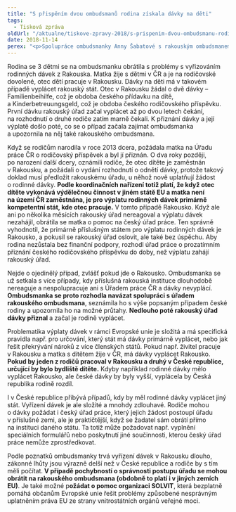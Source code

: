 ```yaml
---
title: "S přispěním dvou ombudsmanů rodina získala dávky na děti"
tags:
  - Tisková zpráva
oldUrl: "/aktualne/tiskove-zpravy-2018/s-prispenim-dvou-ombudsmanu-rodina-ziskala-davky-na-deti"
date: 2018-11-14
perex: "<p>Spolupráce ombudsmanky Anny Šabatové s rakouským ombudsmanem přispěla k vyřešení dlouhodobých problémů české rodiny s žádostí o dávky na děti od rakouského státu.</p>"
---
```


<!-- imported from the old website -->

<p>Rodina se 3 dětmi se na ombudsmanku obrátila s problémy s vyřizováním rodinných dávek z Rakouska. Matka žije s dětmi v ČR a je na rodičovské dovolené, otec dětí pracuje v Rakousku. Dávky na děti má v takovém případě vyplácet rakouský stát. Otec v Rakousku žádal o dvě dávky – Familienbeihilfe, což je obdoba českého přídavku na dítě, a Kinderbetreuungsgeld, což je obdoba českého rodičovského příspěvku. První dávku rakouský úřad začal vyplácet až po dvou letech čekání, na rozhodnutí o druhé rodiče zatím marně čekali. K přiznání dávky a její výplatě došlo poté, co se o případ začala zajímat ombudsmanka a upozornila na něj také rakouského ombudsmana.</p> <p>Když se rodičům narodila v roce 2013 dcera, požádala matka na Úřadu práce ČR o rodičovský příspěvek a byl jí přiznán. O dva roky později, po narození další dcery, oznámili rodiče, že otec dítěte je zaměstnán v Rakousku, a požádali o vydání rozhodnutí o odnětí dávky, protože takový doklad musí předložit rakouskému úřadu, u něhož nově uplatňují žádost o rodinné dávky. <b>Podle koordinačních nařízení totiž platí, že když otec dítěte vykonává výdělečnou činnost v jiném státě EU a matka není na území ČR zaměstnána, je pro výplatu rodinných dávek primárně kompetentní stát, kde otec pracuje.</b> V tomto případě Rakousko. Když ale ani po několika měsících rakouský úřad nereagoval a výplatu dávek nezahájil, obrátila se matka o pomoc na český úřad práce. Ten správně vyhodnotil, že primárně příslušným státem pro výplatu rodinných dávek je Rakousko, a pokusil se rakouský úřad oslovit, ale také bez úspěchu. Aby rodina nezůstala bez finanční podpory, rozhodl úřad práce o prozatímním přiznání českého rodičovského příspěvku do doby, než výplatu zahájí rakouský úřad. </p> <p>Nejde o ojedinělý případ, zvlášť pokud jde o Rakousko. Ombudsmanka se už setkala s více případy, kdy příslušná rakouská instituce dlouhodobě nereaguje a nespolupracuje ani s Úřadem práce ČR a dávky nevyplácí. <b>Ombudsmanka se proto rozhodla navázat spolupráci s úřadem rakouského ombudsmana</b>, seznámila ho s výše popsaným případem české rodiny a upozornila ho na možné průtahy. <b>Nedlouho poté rakouský úřad dávky přiznal </b>a začal je rodině vyplácet.</p> <p>Problematika výplaty dávek v rámci Evropské unie je složitá a má specifická pravidla např. pro určování, který stát má dávky primárně vyplácet, nebo jak řešit překrývání nároků z více členských států. Pokud např. živitel pracuje v Rakousku a matka s dítětem žije v ČR, má dávky vyplácet Rakousko. <b>Pokud by jeden z rodičů pracoval v Rakousku a druhý v České republice, určující by bylo bydliště dítěte.</b> Kdyby například rodinné dávky mělo vyplácet Rakousko, ale české dávky by byly vyšší, vyplácela by Česká republika rodině rozdíl.</p> <p>I v České republice přibývá případů, kdy by měl rodinné dávky vyplácet jiný stát. Vyřízení dávek je ale složité a mnohdy zdlouhavé. Rodiče mohou o dávky požádat i český úřad práce, který jejich žádost postoupí úřadu v příslušné zemi, ale je praktičtější, když se žadatel sám obrátí přímo na instituci daného státu. Ta totiž může požadovat např. vyplnění speciálních formulářů nebo poskytnutí jiné součinnosti, kterou český úřad práce nemůže zprostředkovat.</p><p> Podle poznatků ombudsmanky trvá vyřízení dávek v Rakousku dlouho, zákonné lhůty jsou výrazně delší než v České republice a rodiče by s tím měli počítat.<b> V případě pochybností o správnosti postupu úřadu se mohou obrátit na rakouského ombudsmana (obdobně to platí i v jiných zemích EU)</b>. Je také možné p<b>ožádat o pomoc organizaci SOLVIT</b>, která bezplatně pomáhá občanům Evropské unie řešit problémy způsobené nesprávným uplatněním práva EU ze strany vnitrostátních orgánů veřejné moci.</p>

